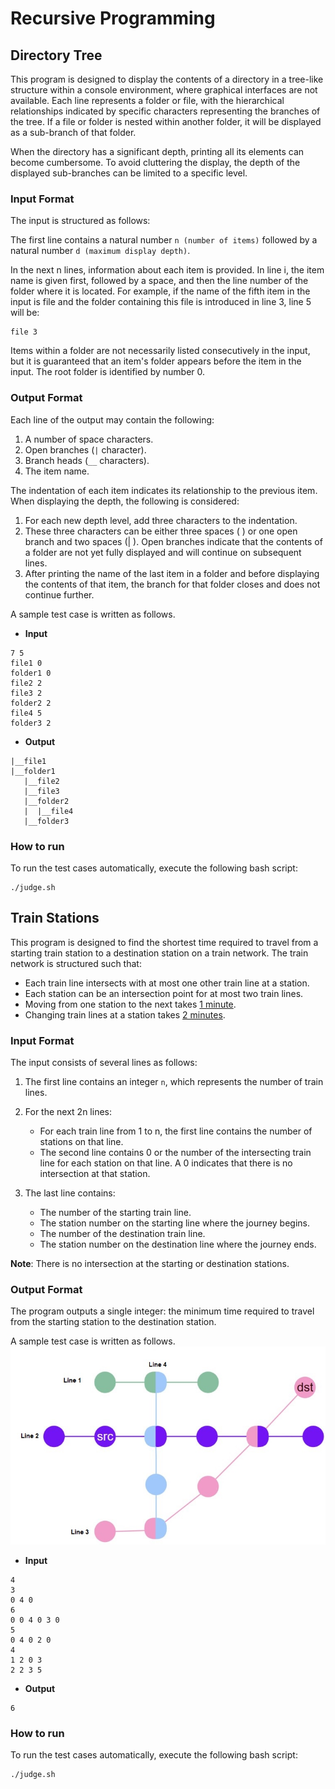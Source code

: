 # Recursive Programming
## Directory Tree
This program is designed to display the contents of a directory in a tree-like structure within a console environment, where graphical interfaces are not available. Each line represents a folder or file, with the hierarchical relationships indicated by specific characters representing the branches of the tree. If a file or folder is nested within another folder, it will be displayed as a sub-branch of that folder.

When the directory has a significant depth, printing all its elements can become cumbersome. To avoid cluttering the display, the depth of the displayed sub-branches can be limited to a specific level.
### Input Format
The input is structured as follows:

The first line contains a natural number `n (number of items)` followed by a natural number `d (maximum display depth)`.

In the next n lines, information about each item is provided. In line i, the item name is given first, followed by a space, and then the line number of the folder where it is located. For example, if the name of the fifth item in the input is file and the folder containing this file is introduced in line 3, line 5 will be:
```
file 3
```
Items within a folder are not necessarily listed consecutively in the input, but it is guaranteed that an item's folder appears before the item in the input. The root folder is identified by number 0.
### Output Format
Each line of the output may contain the following:

1. A number of space characters.
2. Open branches (`|` character).
3. Branch heads (`__` characters).
4. The item name.

The indentation of each item indicates its relationship to the previous item.
When displaying the depth, the following is considered:

1. For each new depth level, add three characters to the indentation.
2. These three characters can be either three spaces ( ) or one open branch and two spaces (| ). Open branches indicate that the contents of a folder are not yet fully displayed and will continue on subsequent lines.
3. After printing the name of the last item in a folder and before displaying the contents of that item, the branch for that folder closes and does not continue further.

A sample test case is written as follows.
* **Input**
```
7 5
file1 0
folder1 0
file2 2
file3 2
folder2 2
file4 5
folder3 2
```
* **Output**
```
|__file1
|__folder1
   |__file2
   |__file3
   |__folder2
   |  |__file4
   |__folder3
```
### How to run
To run the test cases automatically, execute the following bash script:
```console
./judge.sh
```
## Train Stations
This program is designed to find the shortest time required to travel from a starting train station to a destination station on a train network. The train network is structured such that:
* Each train line intersects with at most one other train line at a station.
* Each station can be an intersection point for at most two train lines.
* Moving from one station to the next takes <ins>1 minute</ins>.
* Changing train lines at a station takes <ins>2 minutes</ins>.

### Input Format
The input consists of several lines as follows:

1. The first line contains an integer `n`, which represents the number of train lines.

2. For the next 2n lines:
   * For each train line from 1 to n, the first line contains the number of stations on that line.
   * The second line contains 0 or the number of the intersecting train line for each station on that line. A 0 indicates that there is no intersection at that station.
3. The last line contains:
   * The number of the starting train line.
   * The station number on the starting line where the journey begins.
   * The number of the destination train line.
   * The station number on the destination line where the journey ends.
  
**Note**: There is no intersection at the starting or destination stations.
### Output Format
The program outputs a single integer: the minimum time required to travel from the starting station to the destination station.

A sample test case is written as follows.
<img src="./sample.jpg" alt="A train network">
* **Input**
```
4
3
0 4 0
6
0 0 4 0 3 0
5
0 4 0 2 0
4
1 2 0 3
2 2 3 5
```
* **Output**
```
6
```
### How to run
To run the test cases automatically, execute the following bash script:
```console
./judge.sh
```

